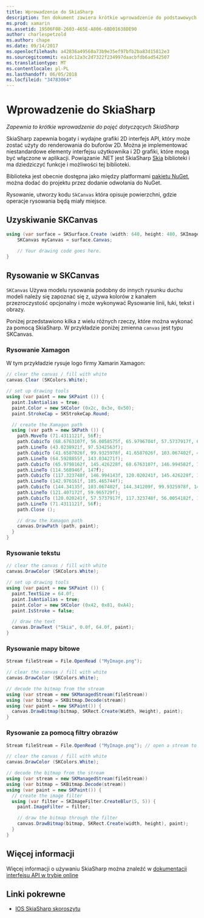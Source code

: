 ```yaml
---
title: Wprowadzenie do SkiaSharp
description: Ten dokument zawiera krótkie wprowadzenie do podstawowych pojęć SkiaSharp. W szczególności omówiono uzyskiwania i rysowania na SKCanvas.
ms.prod: xamarin
ms.assetid: 19506F08-2603-465E-A806-6BD01638DE90
author: charlespetzold
ms.author: chape
ms.date: 09/14/2017
ms.openlocfilehash: a42836a49560a73b9e35ef97bfb2ba83d15812e3
ms.sourcegitcommit: ea1dc12a3c2d7322f234997daacbfdb6ad542507
ms.translationtype: MT
ms.contentlocale: pl-PL
ms.lasthandoff: 06/05/2018
ms.locfileid: "34783064"
---
```

# <a name="an-introduction-to-skiasharp"></a>Wprowadzenie do SkiaSharp

_Zapewnia to krótkie wprowadzenie do pojęć dotyczących SkiaSharp_

SkiaSharp zapewnia bogaty i wydajne grafiki 2D interfejs API, który może zostać użyty do renderowania do buforów 2D.  Można je implementować niestandardowe elementy interfejsu użytkownika i 2D grafiki, które mogą być włączone w aplikacji.  Powiązanie .NET jest SkiaSharp [Skia](https://skia.org) biblioteki i ma dziedziczyć funkcje i możliwości tej biblioteki.

Biblioteka jest obecnie dostępna jako między platformami [pakietu NuGet](https://www.nuget.org/packages/SkiaSharp), można dodać do projektu przez dodanie odwołania do NuGet.

Rysowanie, utworzy kodu `SkCanvas` która opisuje powierzchni, gdzie operacje rysowania będą miały miejsce.

## <a name="obtaining-an-skcanvas"></a>Uzyskiwanie SKCanvas

```csharp
using (var surface = SKSurface.Create (width: 640, height: 480, SKImageInfo.PlatformColorType, SKAlphaType.Premul)) {
    SKCanvas myCanvas = surface.Canvas;

    // Your drawing code goes here.
}
```

## <a name="drawing-on-skcanvas"></a>Rysowanie w SKCanvas

`SKCanvas` Używa modelu rysowania podobny do innych rysunku duchu modeli należy się zapoznać się z, używa kolorów z kanałem przezroczystość opcjonalny i może wykonywać Rysowanie linii, łuki, tekst i obrazy.

Poniżej przedstawiono kilka z wielu różnych rzeczy, które można wykonać za pomocą SkiaSharp.  W przykładzie poniżej zmienna `canvas` jest typu SKCanvas.

### <a name="drawing-xamagon"></a>Rysowanie Xamagon

W tym przykładzie rysuje logo firmy Xamarin Xamagon:

```csharp
// clear the canvas / fill with white
canvas.Clear (SKColors.White);

// set up drawing tools
using (var paint = new SKPaint ()) {
  paint.IsAntialias = true;
  paint.Color = new SKColor (0x2c, 0x3e, 0x50);
  paint.StrokeCap = SKStrokeCap.Round;

  // create the Xamagon path
  using (var path = new SKPath ()) {
    path.MoveTo (71.4311121f, 56f);
    path.CubicTo (68.6763107f, 56.0058575f, 65.9796704f, 57.5737917f, 64.5928855f, 59.965729f);
    path.LineTo (43.0238921f, 97.5342563f);
    path.CubicTo (41.6587026f, 99.9325978f, 41.6587026f, 103.067402f, 43.0238921f, 105.465744f);
    path.LineTo (64.5928855f, 143.034271f);
    path.CubicTo (65.9798162f, 145.426228f, 68.6763107f, 146.994582f, 71.4311121f, 147f);
    path.LineTo (114.568946f, 147f);
    path.CubicTo (117.323748f, 146.994143f, 120.020241f, 145.426228f, 121.407172f, 143.034271f);
    path.LineTo (142.976161f, 105.465744f);
    path.CubicTo (144.34135f, 103.067402f, 144.341209f, 99.9325978f, 142.976161f, 97.5342563f);
    path.LineTo (121.407172f, 59.965729f);
    path.CubicTo (120.020241f, 57.5737917f, 117.323748f, 56.0054182f, 114.568946f, 56f);
    path.LineTo (71.4311121f, 56f);
    path.Close ();

    // draw the Xamagon path
    canvas.DrawPath (path, paint);
  }
}
```

### <a name="drawing-text"></a>Rysowanie tekstu

```csharp
// clear the canvas / fill with white
canvas.DrawColor (SKColors.White);

// set up drawing tools
using (var paint = new SKPaint ()) {
  paint.TextSize = 64.0f;
  paint.IsAntialias = true;
  paint.Color = new SKColor (0x42, 0x81, 0xA4);
  paint.IsStroke = false;

  // draw the text
  canvas.DrawText ("Skia", 0.0f, 64.0f, paint);
}
```

### <a name="drawing-bitmaps"></a>Rysowanie mapy bitowe

```csharp
Stream fileStream = File.OpenRead ("MyImage.png");

// clear the canvas / fill with white
canvas.DrawColor (SKColors.White);

// decode the bitmap from the stream
using (var stream = new SKManagedStream(fileStream))
using (var bitmap = SKBitmap.Decode(stream))
using (var paint = new SKPaint()) {
  canvas.DrawBitmap(bitmap, SKRect.Create(Width, Height), paint);
}
```

### <a name="drawing-with-image-filters"></a>Rysowanie za pomocą filtry obrazów

```csharp
Stream fileStream = File.OpenRead ("MyImage.png"); // open a stream to an image file

// clear the canvas / fill with white
canvas.DrawColor (SKColors.White);

// decode the bitmap from the stream
using (var stream = new SKManagedStream(fileStream))
using (var bitmap = SKBitmap.Decode(stream))
using (var paint = new SKPaint()) {
  // create the image filter
  using (var filter = SKImageFilter.CreateBlur(5, 5)) {
    paint.ImageFilter = filter;

    // draw the bitmap through the filter
    canvas.DrawBitmap(bitmap, SKRect.Create(width, height), paint);
  }
}
```

## <a name="more-information"></a>Więcej informacji

Więcej informacji o używaniu SkiaSharp można znaleźć w [dokumentacji interfejsu API w trybie online](https://developer.xamarin.com/api/namespace/SkiaSharp/)


## <a name="related-links"></a>Linki pokrewne

- [IOS SkiaSharp skoroszytu](https://developer.xamarin.com/workbooks/graphics/skiasharp/logo/skialogo-ios.workbook)
